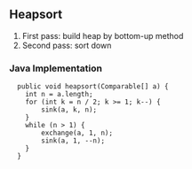 ## Heapsort ##

1. First pass: build heap by bottom-up method
2. Second pass: sort down

### Java Implementation ###

```
  public void heapsort(Comparable[] a) {
    int n = a.length;
    for (int k = n / 2; k >= 1; k--) {
        sink(a, k, n);
    }
    while (n > 1) {
        exchange(a, 1, n);
        sink(a, 1, --n);
    }
  }
```
